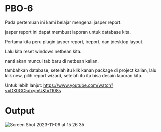 # PBO-6
Pada pertemuan ini kami belajar mengenai jasper report.

jasper report ini dapat membuat laporan untuk database kita.

Pertama kita peru plugin jasper report, ireport, dan jdesktop layout.

Lalu kita reset windows netbean kita.

nanti akan muncul tab baru di netbean kalian.

tambahkan database, setelah itu klik kanan package di project kalian, lalu klik new, pilih report wizard, setelah itu ita bisa desain laporan kita.

Untuk lebih lanjut: https://www.youtube.com/watch?v=DX0GC5dxymU&t=1108s 

# Output

![Screen Shot 2023-11-09 at 15 26 35](https://github.com/Varatlan/PBO-6/assets/148843870/cdc66f56-de55-4e22-8a3f-b48ca239c70f)



















